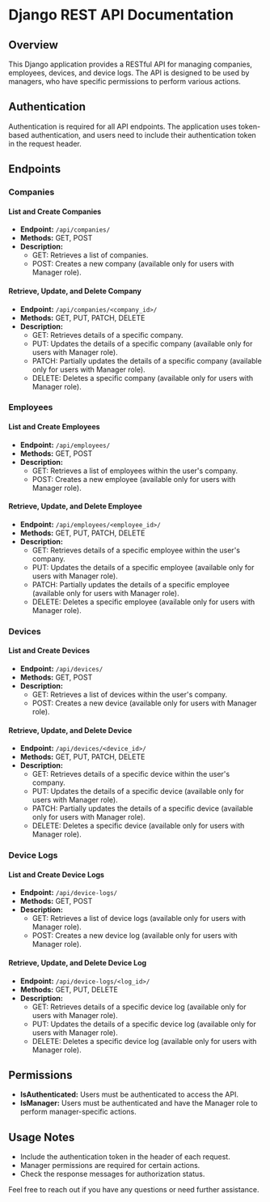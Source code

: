 # Django REST API Documentation

## Overview

This Django application provides a RESTful API for managing companies, employees, devices, and device logs. The API is designed to be used by managers, who have specific permissions to perform various actions.

## Authentication

Authentication is required for all API endpoints. The application uses token-based authentication, and users need to include their authentication token in the request header.

## Endpoints

### Companies

#### List and Create Companies

- **Endpoint:** `/api/companies/`
- **Methods:** GET, POST
- **Description:**
  - GET: Retrieves a list of companies.
  - POST: Creates a new company (available only for users with Manager role).

#### Retrieve, Update, and Delete Company

- **Endpoint:** `/api/companies/<company_id>/`
- **Methods:** GET, PUT, PATCH, DELETE
- **Description:**
  - GET: Retrieves details of a specific company.
  - PUT: Updates the details of a specific company (available only for users with Manager role).
  - PATCH: Partially updates the details of a specific company (available only for users with Manager role).
  - DELETE: Deletes a specific company (available only for users with Manager role).

### Employees

#### List and Create Employees

- **Endpoint:** `/api/employees/`
- **Methods:** GET, POST
- **Description:**
  - GET: Retrieves a list of employees within the user's company.
  - POST: Creates a new employee (available only for users with Manager role).

#### Retrieve, Update, and Delete Employee

- **Endpoint:** `/api/employees/<employee_id>/`
- **Methods:** GET, PUT, PATCH, DELETE
- **Description:**
  - GET: Retrieves details of a specific employee within the user's company.
  - PUT: Updates the details of a specific employee (available only for users with Manager role).
  - PATCH: Partially updates the details of a specific employee (available only for users with Manager role).
  - DELETE: Deletes a specific employee (available only for users with Manager role).

### Devices

#### List and Create Devices

- **Endpoint:** `/api/devices/`
- **Methods:** GET, POST
- **Description:**
  - GET: Retrieves a list of devices within the user's company.
  - POST: Creates a new device (available only for users with Manager role).

#### Retrieve, Update, and Delete Device

- **Endpoint:** `/api/devices/<device_id>/`
- **Methods:** GET, PUT, PATCH, DELETE
- **Description:**
  - GET: Retrieves details of a specific device within the user's company.
  - PUT: Updates the details of a specific device (available only for users with Manager role).
  - PATCH: Partially updates the details of a specific device (available only for users with Manager role).
  - DELETE: Deletes a specific device (available only for users with Manager role).

### Device Logs

#### List and Create Device Logs

- **Endpoint:** `/api/device-logs/`
- **Methods:** GET, POST
- **Description:**
  - GET: Retrieves a list of device logs (available only for users with Manager role).
  - POST: Creates a new device log (available only for users with Manager role).

#### Retrieve, Update, and Delete Device Log

- **Endpoint:** `/api/device-logs/<log_id>/`
- **Methods:** GET, PUT, DELETE
- **Description:**
  - GET: Retrieves details of a specific device log (available only for users with Manager role).
  - PUT: Updates the details of a specific device log (available only for users with Manager role).
  - DELETE: Deletes a specific device log (available only for users with Manager role).

## Permissions

- **IsAuthenticated:** Users must be authenticated to access the API.
- **IsManager:** Users must be authenticated and have the Manager role to perform manager-specific actions.

## Usage Notes

- Include the authentication token in the header of each request.
- Manager permissions are required for certain actions.
- Check the response messages for authorization status.

Feel free to reach out if you have any questions or need further assistance.
